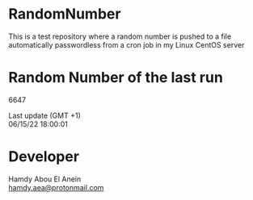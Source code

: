 # RandomNumber    
This is a test repository where a random number is pushed to a file automatically passwordless from a cron job in my Linux CentOS server    
# Random Number of the last run   
6647
      
Last update (GMT +1)    
06/15/22 18:00:01
# Developer    
Hamdy Abou El Anein   
hamdy.aea@protonmail.com
